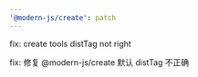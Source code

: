 ```yaml
---
'@modern-js/create': patch
---
```


fix: create tools distTag not right

fix: 修复 @modern-js/create 默认 distTag 不正确
